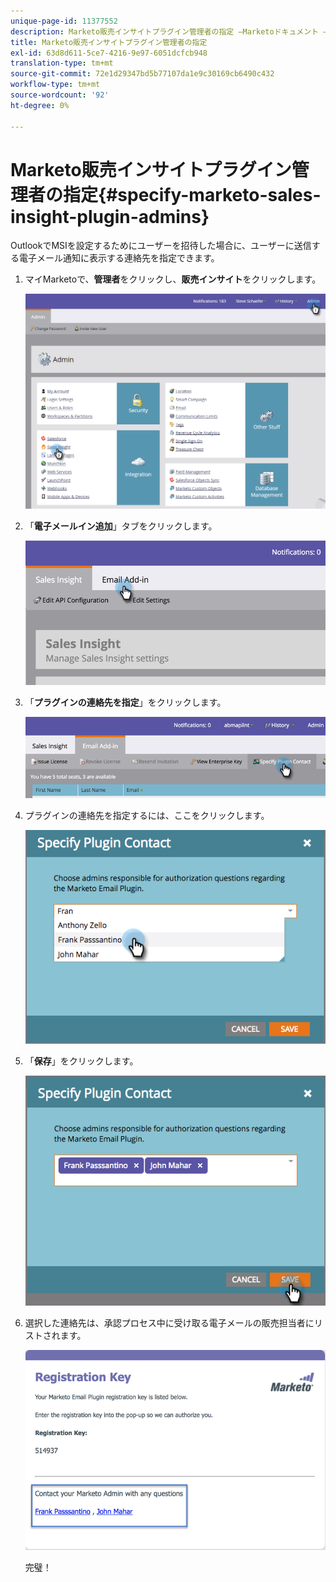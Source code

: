 ```yaml
---
unique-page-id: 11377552
description: Marketo販売インサイトプラグイン管理者の指定 —Marketoドキュメント — 製品ドキュメント
title: Marketo販売インサイトプラグイン管理者の指定
exl-id: 63d8d611-5ce7-4216-9e97-6051dcfcb948
translation-type: tm+mt
source-git-commit: 72e1d29347bd5b77107da1e9c30169cb6490c432
workflow-type: tm+mt
source-wordcount: '92'
ht-degree: 0%

---
```


# Marketo販売インサイトプラグイン管理者の指定{#specify-marketo-sales-insight-plugin-admins}

OutlookでMSIを設定するためにユーザーを招待した場合に、ユーザーに送信する電子メール通知に表示する連絡先を指定できます。

1. マイMarketoで、**管理者**&#x200B;をクリックし、**販売インサイト**&#x200B;をクリックします。

   ![](assets/image2016-7-25-14-3a12-3a59.png)

1. 「**電子メールイン追加**」タブをクリックします。

   ![](assets/image2016-7-25-14-3a2-3a53.png)

1. 「**プラグインの連絡先を指定**」をクリックします。

   ![](assets/image2016-7-25-14-3a7-3a27.png)

1. プラグインの連絡先を指定するには、ここをクリックします。

   ![](assets/image2016-8-25-11-3a21-3a38.png)

1. 「**保存**」をクリックします。

   ![](assets/image2016-8-25-11-3a17-3a7.png)

1. 選択した連絡先は、承認プロセス中に受け取る電子メールの販売担当者にリストされます。

   ![](assets/image2016-8-25-11-3a33-3a33.png)

   完璧！

